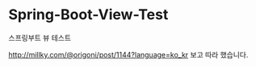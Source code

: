 # Spring-Boot-View-Test
스프링부트 뷰 테스트

http://millky.com/@origoni/post/1144?language=ko_kr
보고 따라 했습니다.

